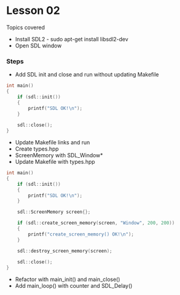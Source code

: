 # Lesson 02

Topics covered
* Install SDL2 - sudo apt-get install libsdl2-dev
* Open SDL window


### Steps

* Add SDL init and close and run without updating Makefile

```cpp
int main()
{
    if (sdl::init())
    {
        printf("SDL OK!\n");
    }
    
    sdl::close();
}

```
* Update Makefile links and run
* Create types.hpp
* ScreenMemory with SDL_Window*
* Update Makefile with types.hpp

```cpp
int main()
{
    if (sdl::init())
    {
        printf("SDL OK!\n");
    }

    sdl::ScreenMemory screen{};

    if (sdl::create_screen_memory(screen, "Window", 200, 200))
    {
        printf("create_screen_memory() OK!\n");
    }

    sdl::destroy_screen_memory(screen);
    
    sdl::close();
}
```

* Refactor with main_init() and main_close()
* Add main_loop() with counter and SDL_Delay()